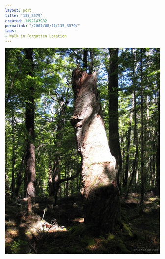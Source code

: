 ```yaml
---
layout: post
title: '135_3579'
created: 1092143982
permalink: "/2004/08/10/135_3579/"
tags:
- Walk in Forgotten Location
---
```


<img src="/image/images/135_3579-1228.jpg"/>

